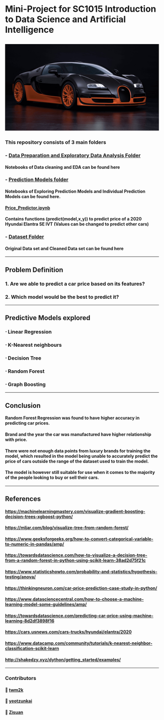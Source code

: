 # Mini-Project for SC1015 Introduction to Data Science and Artificial Intelligence
![alt text](https://github.com/yeotzunkai/CS1015MiniProject-DataScience_Python/blob/main/Images/Car.jpg "Source: https://www.bugatti.com/models/veyron-models/veyron-164-super-sport/")
---

### This repository consists of 3 main folders
###  - [Data Preparation and Exploratory Data Analysis Folder](https://github.com/yeotzunkai/CS1015MiniProject-DataScience_Python/tree/main/DSAI%20Project/Data%20Cleaning%20and%20Exploratory%20Data%20Analysis)
#### Notebooks of Data cleaning and EDA can be found here
###  - [Prediction Models folder](https://github.com/yeotzunkai/CS1015MiniProject-DataScience_Python/tree/main/DSAI%20Project/Model)
#### Notebooks of Exploring Prediction Models and Individual Prediction Models can be found here.
#### [Price_Predictor.ipynb](https://github.com/yeotzunkai/CS1015MiniProject-DataScience_Python/blob/main/DSAI%20Project/Model/Price_Predictor.ipynb)
#### Contains functions (predict(model,x,y)) to predict price of a 2020 Hyundai Elantra SE IVT (Values can be changed to predict other cars)
###  - [Dataset Folder](https://github.com/yeotzunkai/CS1015MiniProject-DataScience_Python/tree/main/DSAI%20Project/Dataset)
#### Original Data set and Cleaned Data set can be found here
---
## Problem Definition 
### 1. Are we able to predict a car price based on its features?
### 2. Which model would be the best to predict it?
---
## Predictive Models explored
### ⋅ Linear Regression
### ⋅ K-Nearest neighbours
### ⋅ Decision Tree
### ⋅ Random Forest 
### ⋅ Graph Boosting 
--- 
## Conclusion
#### Random Forest Regression was found to have higher accuracy in predicting car prices.
#### Brand and the year the car was manufactured have higher relationship with price.
#### There were not enough data points from luxury brands for training the model, which resulted in the model being unable to accurately predict the price of cars outside the range of the dataset used to train the model. 
#### The model is however still suitable for use when it comes to the majority of the people looking to buy or sell their cars. 

---
## References
#### https://machinelearningmastery.com/visualize-gradient-boosting-decision-trees-xgboost-python/
#### https://mljar.com/blog/visualize-tree-from-random-forest/
#### https://www.geeksforgeeks.org/how-to-convert-categorical-variable-to-numeric-in-pandas/amp/
#### https://towardsdatascience.com/how-to-visualize-a-decision-tree-from-a-random-forest-in-python-using-scikit-learn-38ad2d75f21c
#### https://www.statisticshowto.com/probability-and-statistics/hypothesis-testing/anova/
#### https://thinkingneuron.com/car-price-prediction-case-study-in-python/
#### https://www.datasciencecentral.com/how-to-choose-a-machine-learning-model-some-guidelines/amp/
#### https://towardsdatascience.com/predicting-car-price-using-machine-learning-8d2df3898f16
#### https://cars.usnews.com/cars-trucks/hyundai/elantra/2020
#### https://www.datacamp.com/community/tutorials/k-nearest-neighbor-classification-scikit-learn
#### http://shakedzy.xyz/dython/getting_started/examples/
---
### Contributors
#### 🤖 [twm2k](https://github.com/twm2k)
#### 🤖 [yeotzunkai](https://github.com/yeotzunkai)
#### 🤖 [Zisuan](https://github.com/Zisuan)
